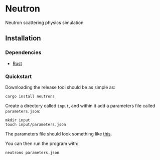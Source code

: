 # Neutron

Neutron scattering physics simulation

## Installation

### Dependencies

-   [Rust](https://www.rust-lang.org/tools/install)

### Quickstart

Downloading the release tool should be as simple as:

```shell
cargo install neutrons
```

Create a directory called `input`, and within it add a parameters file called `parameters.json`:

```shell
mkdir input
touch input/parameters.json
```

The parameters file should look something like [this](./input/parameters.json).

You can then run the program with:

```shell
neutrons parameters.json
```
